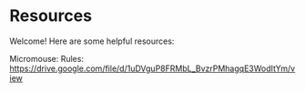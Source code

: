 # Resources
Welcome! Here are some helpful resources:

Micromouse:
Rules: https://drive.google.com/file/d/1uDVguP8FRMbL_BvzrPMhagqE3WodItYm/view
